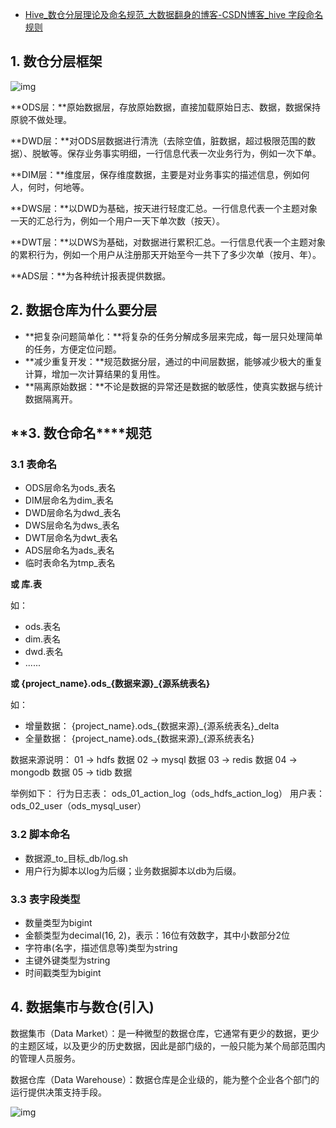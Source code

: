 - [Hive_数仓分层理论及命名规范_大数据翻身的博客-CSDN博客_hive 字段命名规则](https://blog.csdn.net/qq_56870570/article/details/119807224?spm=1001.2014.3001.5502)

## **1. 数仓分层框架**

![img](https://img-blog.csdnimg.cn/20210818095521596.png?x-oss-process=image/watermark,type_ZmFuZ3poZW5naGVpdGk,shadow_10,text_aHR0cHM6Ly9ibG9nLmNzZG4ubmV0L3FxXzU2ODcwNTcw,size_16,color_FFFFFF,t_70)

**ODS层：**原始数据层，存放原始数据，直接加载原始日志、数据，数据保持原貌不做处理。

**DWD层：**对ODS层数据进行清洗（去除空值，脏数据，超过极限范围的数据）、脱敏等。保存业务事实明细，一行信息代表一次业务行为，例如一次下单。

**DIM层：**维度层，保存维度数据，主要是对业务事实的描述信息，例如何人，何时，何地等。

**DWS层：**以DWD为基础，按天进行轻度汇总。一行信息代表一个主题对象一天的汇总行为，例如一个用户一天下单次数（按天）。

**DWT层：**以DWS为基础，对数据进行累积汇总。一行信息代表一个主题对象的累积行为，例如一个用户从注册那天开始至今一共下了多少次单（按月、年）。

**ADS层：**为各种统计报表提供数据。

## 2. 数据仓库为什么要分层

- **把复杂问题简单化：**将复杂的任务分解成多层来完成，每一层只处理简单的任务，方便定位问题。
- **减少重复开发：**规范数据分层，通过的中间层数据，能够减少极大的重复计算，增加一次计算结果的复用性。
- **隔离原始数据：**不论是数据的异常还是数据的敏感性，使真实数据与统计数据隔离开。

## **3. 数仓命名****规范

### **3.1 表命名**

- ODS层命名为ods_表名
- DIM层命名为dim_表名
- DWD层命名为dwd_表名
- DWS层命名为dws_表名  
- DWT层命名为dwt_表名
- ADS层命名为ads_表名
- 临时表命名为tmp_表名

**或 库.表**

如：

- ods.表名
- dim.表名
- dwd.表名
- ......

**或 {project_name}.ods_{数据来源}_{源系统表名}**

如：

- 增量数据： {project_name}.ods_{数据来源}_{源系统表名}_delta
- 全量数据： {project_name}.ods_{数据来源}_{源系统表名}

数据来源说明：
01 -> hdfs 数据
02 -> mysql 数据
03 -> redis 数据
04 -> mongodb 数据
05 -> tidb 数据

举例如下：
行为日志表： ods_01_action_log（ods_hdfs_action_log）
用户表： ods_02_user（ods_mysql_user）

### **3.2 脚本命名**

- 数据源_to_目标_db/log.sh
- 用户行为脚本以log为后缀；业务数据脚本以db为后缀。

### **3.3 表字段类型**

- 数量类型为bigint
- 金额类型为decimal(16, 2)，表示：16位有效数字，其中小数部分2位
- 字符串(名字，描述信息等)类型为string
- 主键外键类型为string
- 时间戳类型为bigint

## 4. 数据集市与数仓(引入)

数据集市（Data Market）：是一种微型的数据仓库，它通常有更少的数据，更少的主题区域，以及更少的历史数据，因此是部门级的，一般只能为某个局部范围内的管理人员服务。

数据仓库（Data Warehouse）：数据仓库是企业级的，能为整个企业各个部门的运行提供决策支持手段。

![img](https://img-blog.csdnimg.cn/20210818101922587.png?x-oss-process=image/watermark,type_ZmFuZ3poZW5naGVpdGk,shadow_10,text_aHR0cHM6Ly9ibG9nLmNzZG4ubmV0L3FxXzU2ODcwNTcw,size_16,color_FFFFFF,t_70)